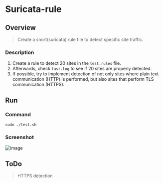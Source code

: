 # Suricata-rule

## Overview
> Create a snort(suricata) rule file to detect specific site traffic.

### Description

1. Create a rule to detect 20 sites in the `test.rules` file.
2. Afterwards, check `fast.log` to see if 20 sites are properly detected.
3. If possible, try to implement detection of not only sites where plain text communication (HTTP) is performed, but also sites that perform TLS communication (HTTPS).

## Run

### Command

```
sudo ./test.sh
```

### Screenshot

![image](https://user-images.githubusercontent.com/45416961/104321728-5995b100-5527-11eb-836a-cd982d51d12d.png)

## ToDo
> HTTPS detection

